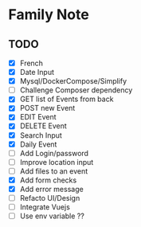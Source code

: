 # Family Note

## TODO

- [x] French
- [x] Date Input
- [x] Mysql/DockerCompose/Simplify
- [ ] Challenge Composer dependency
- [x] GET list of Events from back
- [x] POST new Event
- [x] EDIT Event
- [x] DELETE Event
- [x] Search Input
- [x] Daily Event
- [ ] Add Login/password
- [ ] Improve location input
- [ ] Add files to an event
- [x] Add form checks
- [x] Add error message
- [ ] Refacto UI/Design
- [ ] Integrate Vuejs
- [ ] Use env variable ??
